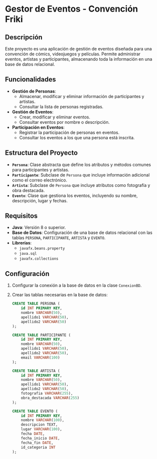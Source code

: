 # Gestor de Eventos - Convención Friki

## Descripción

Este proyecto es una aplicación de gestión de eventos diseñada para una convención de cómics, videojuegos y películas. Permite administrar eventos, artistas y participantes, almacenando toda la información en una base de datos relacional.

## Funcionalidades

- **Gestión de Personas**:
  - Almacenar, modificar y eliminar información de participantes y artistas.
  - Consultar la lista de personas registradas.
- **Gestión de Eventos**:
  - Crear, modificar y eliminar eventos.
  - Consultar eventos por nombre o descripción.
- **Participación en Eventos**:
  - Registrar la participación de personas en eventos.
  - Consultar los eventos a los que una persona está inscrita.

## Estructura del Proyecto

- **`Persona`**: Clase abstracta que define los atributos y métodos comunes para participantes y artistas.
- **`Participante`**: Subclase de `Persona` que incluye información adicional como el correo electrónico.
- **`Artista`**: Subclase de `Persona` que incluye atributos como fotografía y obra destacada.
- **`Evento`**: Clase que gestiona los eventos, incluyendo su nombre, descripción, lugar y fechas.

## Requisitos

- **Java**: Versión 8 o superior.
- **Base de Datos**: Configuración de una base de datos relacional con las tablas `PERSONA`, `PARTICIPANTE`, `ARTISTA` y `EVENTO`.
- **Librerías**:
  - `javafx.beans.property`
  - `java.sql`
  - `javafx.collections`

## Configuración

1. Configurar la conexión a la base de datos en la clase `ConexionBD`.
2. Crear las tablas necesarias en la base de datos:

   ```sql
   CREATE TABLE PERSONA (
       id INT PRIMARY KEY,
       nombre VARCHAR(50),
       apellido1 VARCHAR(50),
       apellido2 VARCHAR(50)
   );

   CREATE TABLE PARTICIPANTE (
       id INT PRIMARY KEY,
       nombre VARCHAR(50),
       apellido1 VARCHAR(50),
       apellido2 VARCHAR(50),
       email VARCHAR(100)
   );

   CREATE TABLE ARTISTA (
       id INT PRIMARY KEY,
       nombre VARCHAR(50),
       apellido1 VARCHAR(50),
       apellido2 VARCHAR(50),
       fotografia VARCHAR(255),
       obra_destacada VARCHAR(255)
   );

   CREATE TABLE EVENTO (
       id INT PRIMARY KEY,
       nombre VARCHAR(100),
       descripcion TEXT,
       lugar VARCHAR(100),
       fecha DATE,
       fecha_inicio DATE,
       fecha_fin DATE,
       id_categoria INT
   );
   ```
